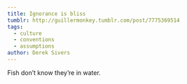 ```yaml
---
title: Ignorance is bliss
tumblr: http://guillermonkey.tumblr.com/post/7775369514
tags:
  - culture
  - conventions
  - assumptions
author: Derek Sivers
---
```


Fish don’t know they’re in water.
